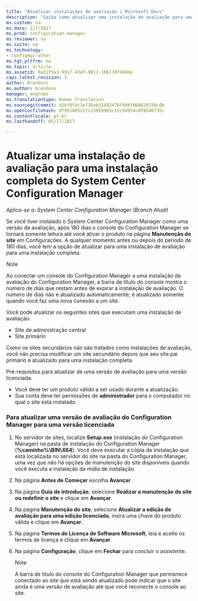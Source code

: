 ```yaml
---
title: "Atualizar instalações de avaliação | Microsoft Docs"
description: "Saiba como atualizar uma instalação de avaliação para uma instalação completa do System Center Configuration Manager."
ms.custom: na
ms.date: 2/7/2017
ms.prod: configuration-manager
ms.reviewer: na
ms.suite: na
ms.technology:
- configmgr-other
ms.tgt_pltfrm: na
ms.topic: article
ms.assetid: 9a32f5a3-9917-434f-9811-106170f404be
caps.latest.revision: 3
author: Brenduns
ms.author: brenduns
manager: angrobe
ms.translationtype: Human Translation
ms.sourcegitcommit: d1bf0fdc3e735eb31492476fd46f008620150c0b
ms.openlocfilehash: 8f951805c2fc25059965c15c94934c0f8546735c
ms.contentlocale: pt-br
ms.lasthandoff: 05/17/2017

---
```

# <a name="upgrade-an-evaluation-installation-of-system-center-configuration-manager-to-a-full-installation"></a>Atualizar uma instalação de avaliação para uma instalação completa do System Center Configuration Manager

*Aplica-se a: System Center Configuration Manager (Branch Atual)*

Se você tiver instalado o System Center Configuration Manager como uma versão de avaliação, após 180 dias o console do Configuration Manager se tornará somente leitura até você ativar o produto na página **Manutenção do site** em Configurações. A qualquer momento antes ou depois do período de 180 dias, você tem a opção de atualizar para uma instalação de avaliação para uma instalação completa.  

> [!NOTE]  
>  Ao conectar um console do Configuration Manager a uma instalação de avaliação do Configuration Manager, a barra de título do console mostra o número de dias que restam antes de expirar a instalação de avaliação. O número de dias não é atualizado automaticamente; é atualizado somente quando você faz uma nova conexão a um site.  

 Você pode atualizar os seguintes sites que executam uma instalação de avaliação:  

-   Site de administração central  
-   Site primário  

Como os sites secundários não são tratados como instalações de avaliação, você não precisa modificar um site secundário depois que seu site pai primário é atualizado para uma instalação completa.  

Pré-requisitos para atualizar de uma versão de avaliação para uma versão licenciada:  

-   Você deve ter um produto válido a ser usado durante a atualização.  
-   Sua conta deve ter permissões de **administrador** para o computador no qual o site está instalado.  

### <a name="to-upgrade-an-evaluation-version-of-configuration-manager-to-a-licensed-version"></a>Para atualizar uma versão de avaliação do Configuration Manager para uma versão licenciada  

1.  No servidor de sites, localize **Setup.exe** (instalação do Configuration Manager) na pasta de instalação do Configuration Manager (**%caminho%\BIN\X64**). Você deve executar a cópia da instalação que está localizada no servidor do site na pasta do Configuration Manager, uma vez que não há opções de manutenção do site disponíveis quando você executa a instalação da mídia de instalação.  
2.  Na página **Antes de Começar** escolha **Avançar**.  
3.  Na página **Guia de introdução**, selecione **Realizar a manutenção do site ou redefinir o site** e clique em **Avançar**.  
4.  Na página **Manutenção do site**, selecione **Atualizar a edição de avaliação para uma edição licenciada**, insira uma chave do produto válida e clique em **Avançar**.  
5.  Na página **Termos de Licença de Software Microsoft**, leia e aceite os termos de licença e clique em **Avançar**.  
6.  Na página **Configuração**, clique em **Fechar** para concluir o assistente.  

    > [!NOTE]  
    >  A barra de título do console do Configuration Manager que permanece conectado ao site que está sendo atualizado pode indicar que o site ainda é uma versão de avaliação até que você reconecte o console ao site.  

